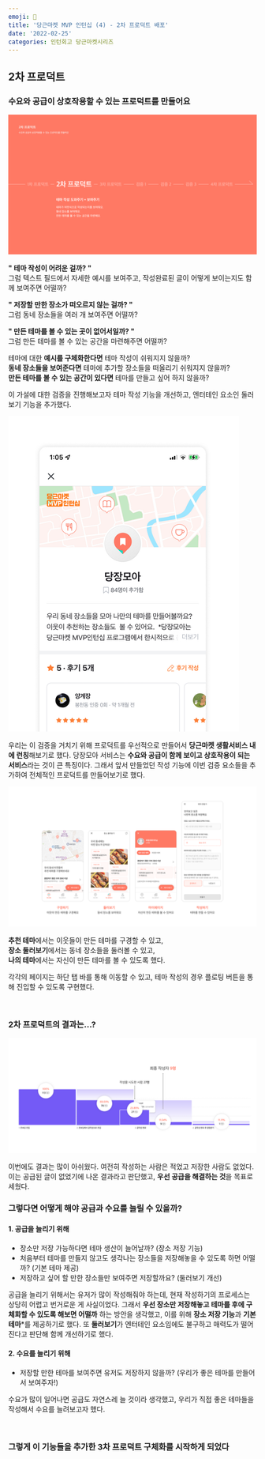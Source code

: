```yaml
---
emoji: 🥕
title: '당근마켓 MVP 인턴십 (4) - 2차 프로덕트 배포'
date: '2022-02-25'
categories: 인턴회고 당근마켓시리즈
---
```


## 2차 프로덕트

### 수요와 공급이 상호작용할 수 있는 프로덕트를 만들어요

![](0.png)

**" 테마 작성이 어려운 걸까? "**  
그럼 텍스트 필드에서 자세한 예시를 보여주고, 작성완료된 글이 어떻게 보이는지도 함께 보여주면 어떨까?

**" 저장할 만한 장소가 떠오르지 않는 걸까? "**  
그럼 동네 장소들을 여러 개 보여주면 어떨까?

**" 만든 테마를 볼 수 있는 곳이 없어서일까? "**  
그럼 만든 테마를 볼 수 있는 공간을 마련해주면 어떨까?

테마에 대한 **예시를 구체화한다면** 테마 작성이 쉬워지지 않을까?  
**동네 장소들을 보여준다면** 테마에 추가할 장소들을 떠올리기 쉬워지지 않을까?  
**만든 테마를 볼 수 있는 공간이 있다면** 테마를 만들고 싶어 하지 않을까?

이 가설에 대한 검증을 진행해보고자 테마 작성 기능을 개선하고, 엔터테인 요소인 둘러보기 기능을 추가했다.

![](1.png)

우리는 이 검증을 거치기 위해 프로덕트를 우선적으로 만들어서 **당근마켓 생활서비스 내에 런칭**해보기로 했다. 당장모아 서비스는 **수요와 공급이 함께 보이고 상호작용이 되는 서비스**라는 것이 큰 특징이다. 그래서 앞서 만들었던 작성 기능에 이번 검증 요소들을 추가하여 전체적인 프로덕트를 만들어보기로 했다.

![](2.png)

**추천 테마**에서는 이웃들이 만든 테마를 구경할 수 있고,  
**장소 둘러보기**에서는 동네 장소들을 둘러볼 수 있고,  
**나의 테마**에서는 자신이 만든 테마를 볼 수 있도록 했다.

각각의 페이지는 하단 탭 바를 통해 이동할 수 있고, 테마 작성의 경우 플로팅 버튼을 통해 진입할 수 있도록 구현했다.

&nbsp;

### 2차 프로덕트의 결과는...?

![](3.png)

이번에도 결과는 많이 아쉬웠다. 여전히 작성하는 사람은 적었고 저장한 사람도 없었다. 이는 공급된 글이 없었기에 나온 결과라고 판단했고, **우선 공급을 해결하는 것**을 목표로 세웠다.

### 그렇다면 어떻게 해야 공급과 수요를 늘릴 수 있을까?

#### 1. 공급을 늘리기 위해
- 장소만 저장 가능하다면 테마 생산이 늘어날까? (장소 저장 기능)
- 처음부터 테마를 만들지 않고도 생각나는 장소들을 저장해놓을 수 있도록 하면 어떨까? (기본 테마 제공)
- 저장하고 싶어 할 만한 장소들만 보여주면 저장할까요? (둘러보기 개선)

공급을 늘리기 위해서는 유저가 많이 작성해줘야 하는데, 현재 작성하기의 프로세스는 상당히 어렵고 번거로운 게 사실이었다. 그래서 **우선 장소만 저장해놓고 테마를 후에 구체화할 수 있도록 해보면 어떨까** 하는 방안을 생각했고, 이를 위해 **장소 저장 기능**과 **기본 테마***를 제공하기로 했다. 또 **둘러보기**가 엔터테인 요소임에도 불구하고 매력도가 떨어진다고 판단해 함께 개선하기로 했다.

#### 2. 수요를 늘리기 위해
- 저장할 만한 테마를 보여주면 유저도 저장하지 않을까? (우리가 좋은 테마를 만들어서 보여주자!)

수요가 많이 일어나면 공급도 자연스레 늘 것이라 생각했고, 우리가 직접 좋은 테마들을 작성해서 수요를 늘려보고자 했다.

&nbsp;

### 그렇게 이 기능들을 추가한 3차 프로덕트 구체화를 시작하게 되었다

```toc
```